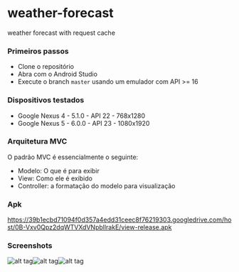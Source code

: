 # weather-forecast
weather forecast with request cache

### Primeiros passos
- Clone o repositório
- Abra com o Android Studio
- Execute o branch `master` usando um emulador com API >= 16

### Dispositivos testados
- Google Nexus 4 - 5.1.0 - API 22 - 768x1280
- Google Nexus 5 - 6.0.0 - API 23 - 1080x1920

### Arquitetura MVC
O padrão MVC é essencialmente o seguinte:

- Modelo: O que é para exibir
- View: Como ele é exibido
- Controller: a formatação do modelo para visualização


### Apk
https://39b1ecbd71094f0d357a4edd31ceec8f76219303.googledrive.com/host/0B-Vxv0Qpz2dqWTVXdVNpbllrakE/view-release.apk

### Screenshots

![alt tag](https://39b1ecbd71094f0d357a4edd31ceec8f76219303.googledrive.com/host/0B-Vxv0Qpz2dqWTVXdVNpbllrakE/Screenshot_20160205-155731.png)![alt tag](https://39b1ecbd71094f0d357a4edd31ceec8f76219303.googledrive.com/host/0B-Vxv0Qpz2dqWTVXdVNpbllrakE/Screenshot_20160205-174057.png)![alt tag](https://39b1ecbd71094f0d357a4edd31ceec8f76219303.googledrive.com/host/0B-Vxv0Qpz2dqWTVXdVNpbllrakE/Screenshot_20160205-155720.png)




